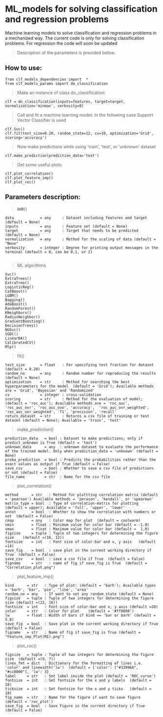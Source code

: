 # ML_models for solving classification and regression problems
  Machine learning models to solve classification and regression problems in a mechanized way. The current code is only for solving classification problems. For      regression the code will soon be updated
  > Description of the parameters is provided below.

## How to use:

````
from clf_models_dependencies import  *
from clf_models_params import do_classification
````

> Make an instance of class do_classification:
````
clf = do_classification(inputs=features, target=target, normalization='minmax', verbosity=0)
````

> Call and fit a machine learning model:
  In the following case Support Vector Classifier is used
````
clf.Svc()
clf.fit(test_size=0.20, random_state=12, cv=10, optimization='Grid', scoring='accuracy')
````
> Now make predictions while using 'train', 'test', or 'unknown' dataset
````
clf.make_prediction(prediction_data='test')
````

> Get some useful plots:
````
clf.plot_correlation()
clf.plot_feature_imp()
clf.plot_roc()
````
## Parameters description:

> __init__()
````
data            = any     : Dataset including features and target  (default = None)
inputs          = any     : Feature set (default = None)
target          = any     : Target that needs to be predicted  (default = None)
normalization   = any     : Method for the scaling of data (default = "None"
verbosity       = integer : Degree for printing output messages in the terminal (default = 0, can be 0,1, or 2)
  
````  

> ML algorithms
 ````
 Svc()
 ExtraTrees()
 ExtraTree()
 LogisticReg()
 CatBoost()
 LGBM()
 Bagging()
 AdaBoost()
 RandomForest()
 KNeighbors()
 RadiusNeighbor()
 GradientBoosting()
 DecisionTrees()
 NUSvc()
 SGDC()
 LinearDA()
 CalibratedCV()
 Mlp()
 ````

> fit()
 ````
test_size       = float   : For specifying test fraction for dataset (default = 0.20)
random_no       = any     : Random number for reproducing the results    (default = None)
optimization    = str     : Method for searching the best hyperparameters for the model  (default = 'Grid'); Available methods are = 'Grid', 'Bayesian' and 'Randomized'
cv              = integer : cross-validation
scoring         = str     : Method for the evaluation of model; (default = 'roc_auc'); Available methods are = 'roc_auc', 'roc_auc_ovr', 'roc_auc_ovo', 'accuracy',  'roc_auc_ovr_weighted', 'roc_auc_ovr_weighted', 'f1', 'precision', 'recall'
return_dataset  = str     : Returns a csv file of training or test dataset (default = None); Available = 'train', 'test'													

````

> make_prediction()
````
prediction_data   = bool : Dataset to make predictions; only if predict_unknown is True (default = 'test')
unknown_data      = any  : unknown dataset to evaluate the performance of the trained model. Only when prediction_data = 'unknown' (default = None)
proba_prediction  = bool : Predicts the probabilities rather than the exact values as output if True (default = False)
save_csv          = bool : Whether to save a csv file of predictions or not (default = False)
file_name         = str  : Name for the csv file

````

> plot_correlation()
````
method      = str   : Method for plottting correlation matrix (default = 'pearson') Available methods = 'perason', 'kendall', or 'spearman'  
matrix_type = bool  : Type of correlation-matrix for plotting  (default = upper); Available = 'full', 'upper', 'lower'
annot       = bool  : Whether to show the correlation with numbers or not  (default = False)
cmap        = any   : Color map for plot  (default = coolwarm)
vmin        = float : Minimum value for color bar (default = -1.0)
vmax        = float : Maximum value for color bar (default =  1.0)
figsize     = tuple : Tuple of two integers for determining the figure size    (default =(16, 12))
fontsize    = int   : Font size of color-bar and x, y axis   (default =14)
save_fig    = bool  : save plot in the current working directory if True  (default = False)
save_csv    = bool  : save a csv file if True  (default = False)
figname     = str   : name of fig if save_fig is True  (default = "Correlation_plot.png")

````

> plot_feature_imp()
````
kind      = str   : Type of plot: (default = 'barh'); Available types = 'barh', 'bar', 'pie', 'line', 'area'  
random_no = any   : If want to set any random_state (default = None)
figsize   = tuple : Tuple of two integers for determining the figure size (default =(22, 16))		 
fontsize  = int   : Font size of color-bar and x, y axis (default =20)
color     = str   : Color for plot    (default = '#ff8000')	
lw        = float : Width of bars if kind == 'bar or barh' (default = 5.0)
save_fig  = bool  : Save plot in the current working directory if True (default = False)
figname   = str   : Name of fig if save_fig is True (default = "Feature_imp_Plot(MI).png")

````


> plot_roc()
````
figsize   = tuple : Tuple of two integers for determining the figure size  (default =(9, 7))		 
lines_fmt = dict  : Dictionary for the formatting of lines i.e. 'color' and linewidth('lw')	 (default = {'color': ["#339966", "#cc0000"], 'lw': 3}
label     = str   : Set label inside the plot (default = 'ROC_curve')
fontsize  = int   : Set fontsize for the x and y labels  (default = 18)
ticksize  = int   : Set fontsize for the x and y ticks   (default = 18)
fig_name  = str   : Name for the figure if want to save figure    (default = 'roc_plot')
save_fig  = bool  : Save Figure in the current directory if True    (default = False)

````
